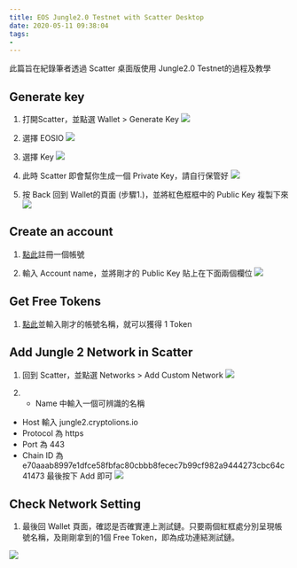 ```yaml
---
title: EOS Jungle2.0 Testnet with Scatter Desktop
date: 2020-05-11 09:38:04
tags:
- 
---
```


此篇旨在紀錄筆者透過 Scatter 桌面版使用 Jungle2.0 Testnet的過程及教學

<!-- more -->

## Generate key

1. 打開Scatter，並點選 Wallet > Generate Key
![](https://i.imgur.com/oKJ3yeP.png)

2. 選擇 EOSIO
![](https://i.imgur.com/lueA2wS.png)

3. 選擇 Key
![](https://i.imgur.com/FXg23Rp.png)

4. 此時 Scatter 即會幫你生成一個 Private Key，請自行保管好
![](https://i.imgur.com/aUjkbB5.png)

5. 按 Back 回到 Wallet的頁面 (步驟1.)，並將紅色框框中的 Public Key 複製下來
![](https://i.imgur.com/bgycJfo.png)

## Create an account

1. [點此](https://monitor.jungletestnet.io/#account)註冊一個帳號

2. 輸入 Account name，並將剛才的 Public Key 貼上在下面兩個欄位
![](https://i.imgur.com/GLgU91k.png)

## Get Free Tokens

1. [點此](http://monitor.jungletestnet.io/#faucet)並輸入剛才的帳號名稱，就可以獲得 1 Token

## Add Jungle 2 Network in Scatter

1. 回到 Scatter，並點選 Networks > Add Custom Network
![](https://i.imgur.com/NLKUF1I.png)

2. - Name 中輸入一個可辨識的名稱
 - Host 輸入 jungle2.cryptolions.io
 - Protocol 為 https
 - Port 為 443
 - Chain ID 為 e70aaab8997e1dfce58fbfac80cbbb8fecec7b99cf982a9444273cbc64c41473
最後按下 Add 即可
![](https://i.imgur.com/oUufXBu.png)

## Check Network Setting

1. 最後回 Wallet 頁面，確認是否確實連上測試鏈。只要兩個紅框處分別呈現帳號名稱，及剛剛拿到的1個 Free Token，即為成功連結測試鏈。

![](https://i.imgur.com/XyWA4LK.png)
